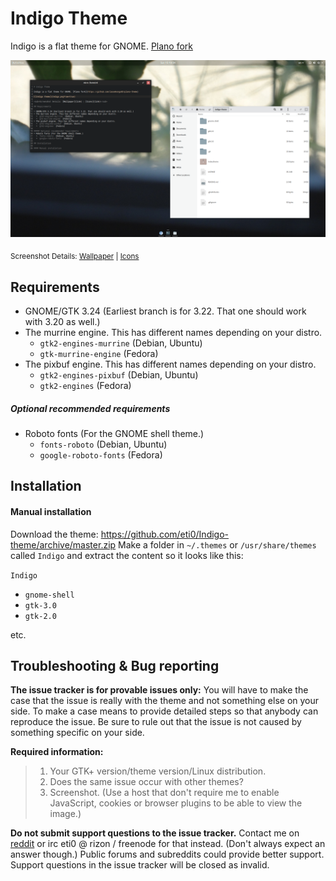 # Indigo Theme

Indigo is a flat theme for GNOME. [Plano fork](https://github.com/lassekongo83/plano-theme)

![Indigo theme](Indigo.png?raw=true)

<sub>Screenshot Details: [Wallpaper](link) | [Icons](link)</sub>

## Requirements

* GNOME/GTK 3.24 (Earliest branch is for 3.22. That one should work with 3.20 as well.)
* The murrine engine. This has different names depending on your distro.
  * `gtk2-engines-murrine` (Debian, Ubuntu)
  * `gtk-murrine-engine` (Fedora)
* The pixbuf engine. This has different names depending on your distro.
  * `gtk2-engines-pixbuf` (Debian, Ubuntu)
  * `gtk2-engines` (Fedora)

##### Optional recommended requirements
* Roboto fonts (For the GNOME shell theme.)
  * `fonts-roboto` (Debian, Ubuntu)
  * `google-roboto-fonts` (Fedora)

## Installation

#### Manual installation

Download the theme: https://github.com/eti0/Indigo-theme/archive/master.zip
Make a folder in `~/.themes` or `/usr/share/themes` called `Indigo` and extract the content so it looks like this:

`Indigo`
  * `gnome-shell`
  * `gtk-3.0`
  * `gtk-2.0`

etc.


## Troubleshooting & Bug reporting

**The issue tracker is for provable issues only:** You will have to make the case that the issue is really with the theme and not something else on your side. To make a case means to provide detailed steps so that anybody can reproduce the issue. Be sure to rule out that the issue is not caused by something specific on your side.

**Required information:**
> 1. Your GTK+ version/theme version/Linux distribution.
> 1. Does the same issue occur with other themes?
> 1. Screenshot. (Use a host that don't require me to enable JavaScript, cookies or browser plugins to be able to view the image.)

**Do not submit support questions to the issue tracker.** Contact me on [reddit](https://www.reddit.com/user/eti_f/) or irc eti0 @ rizon / freenode for that instead. (Don't always expect an answer though.) Public forums and subreddits could provide better support. Support questions in the issue tracker will be closed as invalid.
